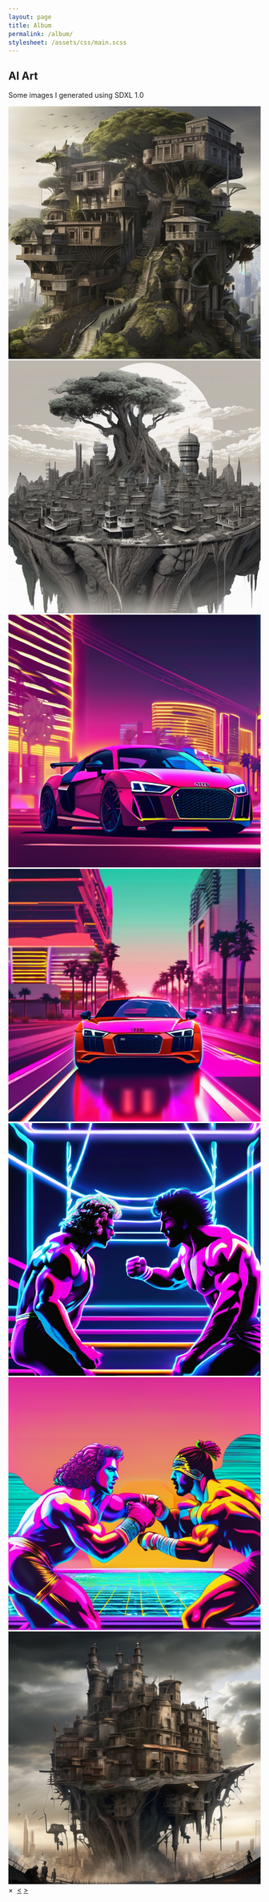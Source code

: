 ```yaml
---
layout: page
title: Album
permalink: /album/
stylesheet: /assets/css/main.scss
---
```


## AI Art
Some images I generated using SDXL 1.0

<div class="photo-album">
  <div class="photo">
    <a href="/assets/images/album/00001-1898130605.png" class="lightbox-link">
      <img src="/assets/images/album/00001-1898130605.png" alt="Photo 1">
    </a>
  </div>
  <!-- Repeat the above structure for each photo -->
  <div class="photo">
    <a href="/assets/images/album/00002-1898130606.png" class="lightbox-link">
      <img src="/assets/images/album/00002-1898130606.png" alt="Photo 2">
    </a>
  </div>
  <div class="photo">
    <a href="/assets/images/album/00017-4180582554.png" class="lightbox-link">
      <img src="/assets/images/album/00017-4180582554.png" alt="Photo 3">
    </a>
  </div>
  <div class="photo">
    <a href="/assets/images/album/00019-4180582556.png" class="lightbox-link">
      <img src="/assets/images/album/00019-4180582556.png" alt="Photo 4">
    </a>
  </div>
  <div class="photo">
    <a href="/assets/images/album/00020-4180582553.png" class="lightbox-link">
      <img src="/assets/images/album/00020-4180582553.png" alt="Photo 5">
    </a>
  </div>
  <div class="photo">
    <a href="/assets/images/album/00022-4180582555.png" class="lightbox-link">
      <img src="/assets/images/album/00022-4180582555.png" alt="Photo 6">
    </a>
  </div>
  <div class="photo">
    <a href="/assets/images/album/00032-2883628537.png" class="lightbox-link">
      <img src="/assets/images/album/00032-2883628537.png" alt="Photo 7">
    </a>
  </div>
</div>

<div class="lightbox">
  <span class="lightbox-close">&times;</span>
  <img src="" alt="" class="lightbox-image">
  <a href="#" class="lightbox-nav prev">&lt;</a>
  <a href="#" class="lightbox-nav next">&gt;</a>
</div>